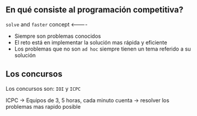 ## En qué consiste al programación competitiva?

`solve` and `faster` concept <----

+ Siempre son problemas conocidos
+ El reto está en implementar la solución mas rápida y eficiente
+ Los problemas que no son `ad hoc` siempre tienen un tema referido a su solución

## Los concursos
Los concursos son: `IOI` y `ICPC`

ICPC -> Equipos de 3, 5 horas, cada minuto cuenta -> resolver los problemas mas rapido posible
